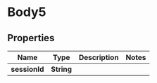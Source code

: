 
# Body5

## Properties
Name | Type | Description | Notes
------------ | ------------- | ------------- | -------------
**sessionId** | **String** |  | 



